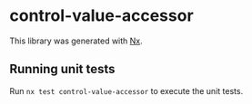 # control-value-accessor

This library was generated with [Nx](https://nx.dev).

## Running unit tests

Run `nx test control-value-accessor` to execute the unit tests.
